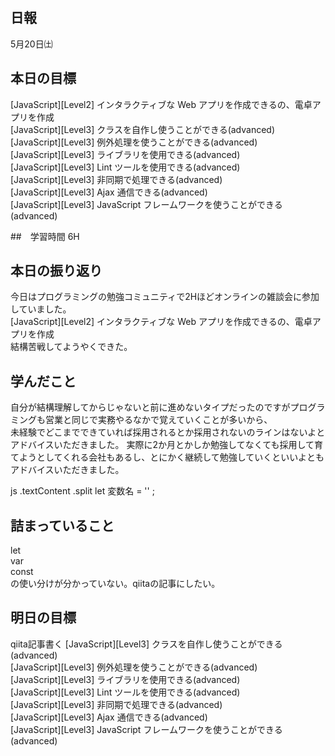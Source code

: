 ## 日報
5月20日㈯

## 本日の目標
[JavaScript][Level2] インタラクティブな Web アプリを作成できるの、電卓アプリを作成   
[JavaScript][Level3] クラスを自作し使うことができる(advanced)  
[JavaScript][Level3] 例外処理を使うことができる(advanced)  
[JavaScript][Level3] ライブラリを使用できる(advanced)  
[JavaScript][Level3] Lint ツールを使用できる(advanced)  
[JavaScript][Level3] 非同期で処理できる(advanced)  
[JavaScript][Level3] Ajax 通信できる(advanced)  
[JavaScript][Level3] JavaScript フレームワークを使うことができる(advanced)  

##　学習時間
6H

## 本日の振り返り
今日はプログラミングの勉強コミュニティで2Hほどオンラインの雑談会に参加していました。  
[JavaScript][Level2] インタラクティブな Web アプリを作成できるの、電卓アプリを作成   
結構苦戦してようやくできた。

## 学んだこと
自分が結構理解してからじゃないと前に進めないタイプだったのですがプログラミングも営業と同じで実務やるなかで覚えていくことが多いから、  
未経験でどこまでできていれば採用されるとか採用されないのラインはないよとアドバイスいただきました。
実際に2か月とかしか勉強してなくても採用して育てようとしてくれる会社もあるし、とにかく継続して勉強していくといいよともアドバイスいただきました。  

js
.textContent
.split
let 変数名 = '' ;

## 詰まっていること
let  
var  
const  
の使い分けが分かっていない。qiitaの記事にしたい。

## 明日の目標
qiita記事書く
[JavaScript][Level3] クラスを自作し使うことができる(advanced)  
[JavaScript][Level3] 例外処理を使うことができる(advanced)  
[JavaScript][Level3] ライブラリを使用できる(advanced)  
[JavaScript][Level3] Lint ツールを使用できる(advanced)  
[JavaScript][Level3] 非同期で処理できる(advanced)  
[JavaScript][Level3] Ajax 通信できる(advanced)  
[JavaScript][Level3] JavaScript フレームワークを使うことができる(advanced)  
